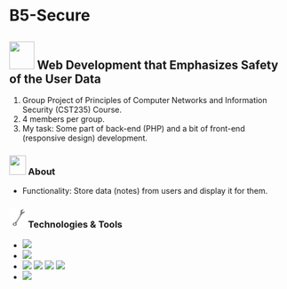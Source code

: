 # B5-Secure


## <img src="https://c.tenor.com/tuWo2tnew9wAAAAi/statement-calendar.gif" width="45px" height="50px"> Web Development that Emphasizes Safety of the User Data
1. Group Project of Principles of Computer Networks and Information Security (CST235) Course.
2. 4 members per group.
3. My task: Some part of back-end (PHP) and a bit of front-end (responsive design) development.


### <img src="https://c.tenor.com/ubvX6P6dkhUAAAAi/question-mark.gif" width="30px" height="35px"> About
- Functionality: Store data (notes) from users and display it for them.


### <img src="https://raw.githubusercontent.com/farisfs73x/farisfs73x/main/assets/tool.gif" width="30px" height="35px"> Technologies & Tools
- ![](https://img.shields.io/badge/OS-Windows-informational?style=flat&logo=windows&logoColor=white&color=58a6ff)
- ![](https://img.shields.io/badge/IDE-PhpStorm-informational?style=flat&logo=phpstorm&logoColor=white&color=58a6ff)
- ![](https://img.shields.io/badge/Code-HTML-informational?style=flat&logo=html5&logoColor=white&color=58a6ff)
![](https://img.shields.io/badge/Code-CSS-informational?style=flat&logo=css3&logoColor=white&color=58a6ff)
![](https://img.shields.io/badge/Code-PHP-informational?style=flat&logo=php&logoColor=white&color=58a6ff)
![](https://img.shields.io/badge/Code-MySQL-informational?style=flat&logo=mysql&logoColor=white&color=58a6ff)
- ![](https://img.shields.io/badge/Framework-Bootstrap-informational?style=flat&logo=bootstrap&logoColor=white&color=58a6ff)
